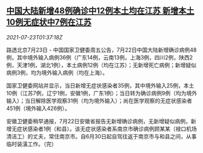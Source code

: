 <!--1627005662000-->
[中国大陆新增48例确诊中12例本土均在江苏 新增本土10例无症状中7例在江苏](https://cn.reuters.com/article/china-new-covid19-infections-0723-idCNKBS2ET02F)
------

<div><i>2021-07-23T01:37:18Z</i></div><p>路透北京7月23日 - 中国国家卫健委周五公告，7月22日中国大陆新增确诊病例48例，其中境外输入病例36例（广东14例，云南13例，上海3例，四川2例，陕西2例，天津1例，湖北1例），本土病例12例（均在江苏）；无新增死亡病例；新增疑似病例3例，均为境外输入病例（均在上海）。</p><p>国家卫健委网站并显示，当日新增无症状感染者35例，其中境外输入25例，本土10例（江苏7例，辽宁1例，安徽1例，广东1例）；当日转为确诊病例9例（均为境外输入）；当日解除医学观察31例（均为境外输入）；尚在医学观察的无症状感染者451例（境外输入426例）。</p><p>安徽卫健委稍早通报，7月22日安徽省报告无新增确诊病例，无新增疑似病例，新增无症状感染者1例（和县）。该无症状感染者系南京市确诊病例顾某某（禄口机场清洁工）的丈夫，常住南京市。自6月30日起自驾往返于南京市与和县之间，从事临时装潢工作。（完）</p>
